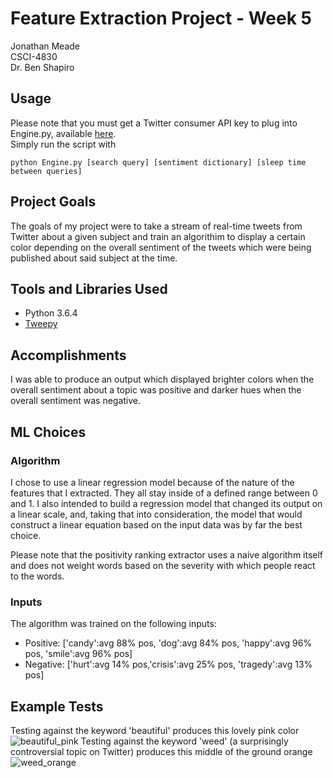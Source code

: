 # Feature Extraction Project - Week 5

Jonathan Meade  
CSCI-4830  
Dr. Ben Shapiro  

## Usage

Please note that you must get a Twitter consumer API key to plug into Engine.py, available [here](https://apps.twitter.com).  
Simply run the script with  
```
python Engine.py [search query] [sentiment dictionary] [sleep time between queries]
```

## Project Goals

The goals of my project were to take a stream of real-time tweets from Twitter about a given subject and train an algorithim to display a certain color depending
on the overall sentiment of the tweets which were being published about said subject at the time.  

## Tools and Libraries Used
* Python 3.6.4
* [Tweepy](https://www.tweepy.org)

## Accomplishments

I was able to produce an output which displayed brighter colors when the overall sentiment about a topic was positive
and darker hues when the overall sentiment was negative.

## ML Choices
### Algorithm
I chose to use a linear regression model because of the nature of the features that I extracted. They all stay inside
of a defined range between 0 and 1. I also intended to build a regression model that changed its output on a linear
scale, and, taking that into consideration, the model that would construct a linear equation based on the
input data was by far the best choice.

Please note that the positivity ranking extractor uses a naive algorithm itself and does not weight words based on the
severity with which people react to the words.

### Inputs
The algorithm was trained on the following inputs:
* Positive: ['candy':avg 88% pos, 'dog':avg 84% pos, 'happy':avg 96% pos, 'smile':avg 96% pos]
* Negative: ['hurt':avg 14% pos,'crisis':avg 25% pos, 'tragedy':avg 13% pos]

## Example Tests
Testing against the keyword 'beautiful' produces this lovely pink color
![beautiful_pink](https://raw.githubusercontent.com/meadej/I-FeatExt-Meade/master/readme_imgs/beautiful.PNG)
Testing against the keyword 'weed' (a surprisingly controversial topic on Twitter) produces this middle of the ground
orange
![weed_orange](https://raw.githubusercontent.com/meadej/I-FeatExt-Meade/master/readme_imgs/weed.PNG)

